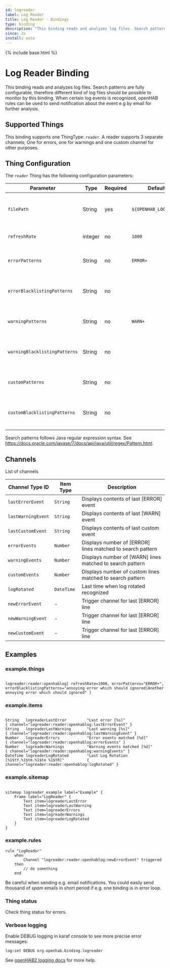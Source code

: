 ```yaml
---
id: logreader
label: Log Reader
title: Log Reader - Bindings
type: binding
description: "This binding reads and analyzes log files. Search patterns are fully configurable, therefore different kind of log files should be possible to monitor by this binding."
since: 2x
install: auto
---
```


<!-- Attention authors: Do not edit directly. Please add your changes to the appropriate source repository -->

{% include base.html %}

# Log Reader Binding

This binding reads and analyzes log files. Search patterns are fully configurable, therefore different kind of log files should be possible to monitor by this binding.
When certain log events is recognized, openHAB rules can be used to send notification about the event e.g by email for further analysis.

## Supported Things

This binding supports one ThingType: `reader`.
A reader supports 3 separate channels; One for errors, one for warnings and one custom channel for other purposes.

## Thing Configuration

The `reader` Thing has the following configuration parameters: 

| Parameter                     | Type    | Required | Default if omitted               | Description                                                                             |
| ------------------------------| ------- | -------- | -------------------------------- |-----------------------------------------------------------------------------------------|
| `filePath`                    | String  |   yes    | `${OPENHAB_LOGDIR}/openhab.log`  | Path to log file. ${OPENHAB_LOGDIR} is automatically replaced by the correct directory. |
| `refreshRate`                 | integer |   no     | `1000`                           | Time in milliseconds between individual log reads.                                      |
| `errorPatterns`               | String  |   no     | `ERROR+`                         | Search patterns separated by \| character for warning events.                            |
| `errorBlacklistingPatterns`   | String  |   no     |                                  | Search patterns for blacklisting unwanted error events separated by \| character.       |
| `warningPatterns`             | String  |   no     | `WARN+`                          | Search patterns separated by \| character for error events.                              |
| `warningBlacklistingPatterns` | String  |   no     |                                  | Search patterns for blacklisting unwanted warning events separated by \| character.     |
| `customPatterns`              | String  |   no     |                                  | Search patterns separated by \| character for custom events.                             |
| `customBlacklistingPatterns`  | String  |   no     |                                  | Search patterns for blacklisting unwanted custom events separated by \| character.      |

Search patterns follows Java regular expression syntax. See https://docs.oracle.com/javase/7/docs/api/java/util/regex/Pattern.html.

## Channels

List of channels

| Channel Type ID    | Item Type    | Description                                                    |
| ------------------ | ------------ | -------------------------------------------------------------- |
| `lastErrorEvent`   | `String`     | Displays contents of last [ERROR] event                        |
| `lastWarningEvent` | `String`     | Displays contents of last [WARN] event                         |
| `lastCustomEvent`  | `String`     | Displays contents of last custom event                         |
| `errorEvents`      | `Number`     | Displays number of [ERROR] lines matched to search pattern     |
| `warningEvents`    | `Number`     | Displays number of [WARN] lines matched to search pattern      |
| `customEvents`     | `Number`     | Displays number of custom lines matched to search pattern      |
| `logRotated`       | `DateTime`   | Last time when log rotated recognized                          |
| `newErrorEvent`    | -            | Trigger channel for last [ERROR] line                          |
| `newWarningEvent`  | -            | Trigger channel for last [ERROR] line                          |
| `newCustomEvent`   | -            | Trigger channel for last [ERROR] line                          |

## Examples

### example.things

```xtend

logreader:reader:openhablog[ refreshRate=1000, errorPatterns="ERROR+", errorBlacklistingPatterns="annoying error which should ignored|Another annoying error which should ignored" ]

```

### example.items

```xtend

String   logreaderLastError         "Last error [%s]"                                      { channel="logreader:reader:openhablog:lastErrorEvent" }
String   logreaderLastWarning       "Last warning [%s]"                                    { channel="logreader:reader:openhablog:lastWarningEvent" }
Number   logreaderErrors            "Error events matched [%d]"                            { channel="logreader:reader:openhablog:errorEvents" }
Number   logreaderWarnings          "Warning events matched [%d]"                          { channel="logreader:reader:openhablog:warningEvents" }
DateTime logreaderLogRotated        "Last Log Rotation [%1$tY.%1$tm.%1$te %1$tR]"          { channel="logreader:reader:openhablog:logRotated" } 

```

### example.sitemap

```xtend

sitemap logreader_example label="Example" {
    Frame label="LogReader" {
        Text item=logreaderLastError
        Text item=logreaderLastWarning
        Text item=logreaderErrors
        Text item=logreaderWarnings
        Text item=logreaderLogRotated
    }
}

```

### example.rules

```xtend
rule "LogReader"
    when
        Channel "logreader:reader:openhablog:newErrorEvent" triggered
    then
        // do something
    end
```

Be careful when sending e.g. email notifications.
You could easily send thousand of *spam* emails in short period if e.g. one binding is in error loop.

### Thing status

Check thing status for errors.

### Verbose logging

Enable DEBUG logging in karaf console to see more precise error messages:

`log:set DEBUG org.openhab.binding.logreader`

See [openHAB2 logging docs](http://docs.openhab.org/administration/logging.html#defining-what-to-log) for more help.


